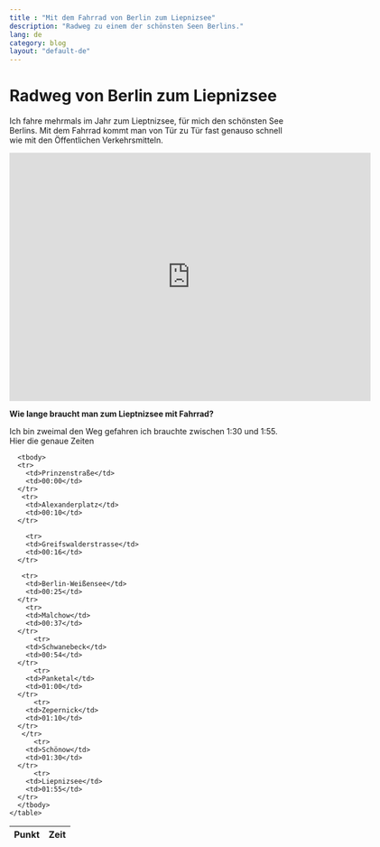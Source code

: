 ```yaml
---
title : "Mit dem Fahrrad von Berlin zum Liepnizsee"
description: "Radweg zu einem der schönsten Seen Berlins."
lang: de
category: blog
layout: "default-de"
---
```

 
<div class="container blog" id="liepnizsee">
     <div class="row">
         <div class="col-xs-12">
          <h1>Radweg von Berlin zum Liepnizsee</h1>
        </div>
      </div>
    </div>

<p>Ich fahre mehrmals im Jahr zum Lieptnizsee, für mich den schönsten See Berlins. Mit dem Fahrrad kommt man von Tür zu Tür fast genauso schnell wie mit den Öffentlichen Verkehrsmitteln.</p>
   
<iframe src="https://www.komoot.de/tour/17207986/embed" width="640" height="440" frameBorder="0" scrolling="no" marginheight="0" marginwidth="0"></iframe>


<p><strong>Wie lange braucht man zum Lieptnizsee mit Fahrrad?</strong><p>
<p>Ich bin zweimal den Weg gefahren ich brauchte zwischen 1:30 und 1:55. Hier die genaue Zeiten</p>

<p>

<table class="table" align="center">
  <thead>
      <tr>
        <th>Punkt</th>
        <th>Zeit</th>
        </tr>
      </thead>
      
      <tbody>
      <tr>
        <td>Prinzenstraße</td>
        <td>00:00</td>
      </tr>
       <tr>
        <td>Alexanderplatz</td>
        <td>00:10</td>
      </tr>

        <tr>
        <td>Greifswalderstrasse</td>
        <td>00:16</td>
      </tr>

       <tr>
        <td>Berlin-Weißensee</td>
        <td>00:25</td>
      </tr>
        <tr>
        <td>Malchow</td>
        <td>00:37</td>
      </tr>
          <tr>
        <td>Schwanebeck</td>
        <td>00:54</td>
      </tr>
          <tr>
        <td>Panketal</td>
        <td>01:00</td>
      </tr>
          <tr>
        <td>Zepernick</td>
        <td>01:10</td>
      </tr>
       </tr>
          <tr>
        <td>Schönow</td>
        <td>01:30</td>
      </tr>
          <tr>
        <td>Liepnizsee</td>
        <td>01:55</td>
      </tr>
      </tbody>
    </table>
